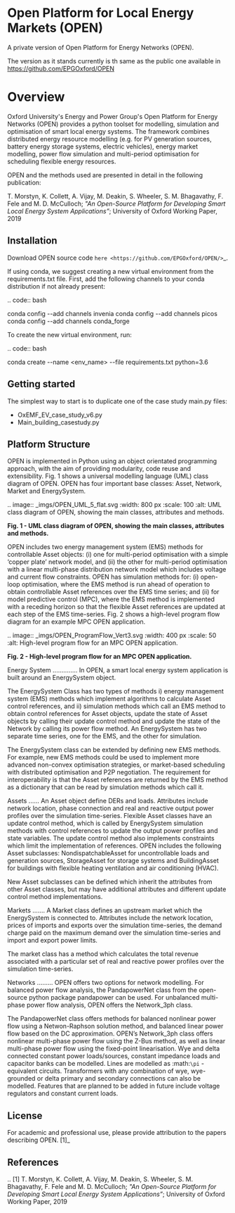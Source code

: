 # Open Platform for Local Energy Markets (OPEN)

A private version of Open Platform for Energy Networks (OPEN).

The version as it stands currently is th same as the public one available in https://github.com/EPGOxford/OPEN

Overview
=============

Oxford University's Energy and Power Group's Open Platform for Energy Networks (OPEN) provides a python toolset for modelling, simulation and optimisation of smart local energy systems.
The framework combines distributed energy resource modelling (e.g. for PV generation sources, battery energy storage systems, electric vehicles), energy market modelling, power flow simulation and multi-period optimisation for scheduling flexible energy resources.

OPEN and the methods used are presented in detail in the following publication:

T. Morstyn, K. Collett, A. Vijay, M. Deakin, S. Wheeler, S. M. Bhagavathy, F. Fele and M. D. McCulloch; *"An Open-Source Platform for Developing Smart Local Energy System Applications”*; University of Oxford Working Paper, 2019


Installation
-------------

Download OPEN source code `here <https://github.com/EPGOxford/OPEN/>`_.

If using conda, we suggest creating a new virtual environment from the requirements.txt file.
First, add the following channels to your conda distribution if not already present:

.. code:: bash

  conda config --add channels invenia
  conda config --add channels picos
  conda config --add channels conda_forge

To create the new virtual environment, run:

.. code:: bash

  conda create --name <env_name> --file requirements.txt python=3.6


Getting started
----------------

The simplest way to start is to duplicate one of the case study main.py files:
- OxEMF_EV_case_study_v6.py
- Main_building_casestudy.py

Platform Structure
--------------------

OPEN is implemented in Python using an object orientated programming approach, with the aim of providing modularity, code reuse and extensibility.
Fig. 1 shows a universal modelling language (UML) class diagram of OPEN. OPEN has four important base classes: Asset, Network, Market and EnergySystem.

.. image:: _imgs/OPEN_UML_5_flat.svg
  :width: 800 px
  :scale: 100
  :alt: UML class diagram of OPEN, showing the main classes, attributes and methods.

**Fig. 1 - UML class diagram of OPEN, showing the main classes, attributes and methods.**

OPEN includes two energy management system (EMS) methods for controllable Asset objects:
(i) one for multi-period optimisation with a simple ‘copper plate’ network model, and
(ii) the other for multi-period optimisation with a linear multi-phase distribution network model which includes voltage and current flow constraints.
OPEN has simulation methods for:
(i) open-loop optimisation, where the EMS method is run ahead of operation to obtain controllable Asset references over the EMS time series; and
(ii) for model predictive control (MPC), where the EMS method is implemented with a receding horizon so that the flexible Asset references are updated at each step of the EMS time-series.
Fig. 2 shows a high-level program flow diagram for an example MPC OPEN application.

.. image:: _imgs/OPEN_ProgramFlow_Vert3.svg
  :width: 400 px
  :scale: 50
  :alt: High-level program flow for an MPC OPEN application.

**Fig. 2 - High-level program flow for an MPC OPEN application.**

Energy System
..............
In OPEN, a smart local energy system application is built around an EnergySystem object.

The EnergySystem Class has two types of methods
i) energy management system (EMS) methods which implement algorithms to
calculate Asset control references, and
ii) simulation methods which call an EMS method to obtain control
references for Asset objects, update the state of Asset objects by calling
their update control method and update the state of the Network by calling
its power flow method.
An EnergySystem has two separate time series, one for the EMS, and the
other for simulation.

The EnergySystem class can be extended by defining new EMS methods.
For example, new EMS methods could be used to implement more advanced non-convex optimisation strategies, or market-based scheduling with distributed optimisation and P2P negotiation.
The requirement for interoperability is that the Asset references are returned by the EMS method as a dictionary that can be read by simulation methods which call it.


Assets
......
An Asset object define DERs and loads.
Attributes include network location, phase connection and real and reactive
output power profiles over the simulation time-series.
Flexible Asset classes have an update control method, which is called by
EnergySystem simulation methods with control references to update the output
power profiles and state variables. The update control method also implements
constraints which limit the implementation of references.
OPEN includes the following Asset subclasses: NondispatchableAsset for
uncontrollable loads and generation sources, StorageAsset for storage systems
and BuildingAsset for buildings with flexible heating ventilation and air conditioning (HVAC).

New Asset subclasses can be defined which inherit the attributes from other Asset classes, but may have additional attributes and different update control method implementations.


Markets
.......
A Market class defines an upstream market which the EnergySystem is connected
to. Attributes include the network location, prices of imports and exports
over the simulation time-series, the demand charge paid on the maximum demand
over the simulation time-series and import and export power limits.

The market class has a method which calculates the total revenue associated
with a particular set of real and reactive power profiles over the simulation
time-series.


Networks
.........
OPEN offers two options for network modelling. For balanced power flow
analysis, the PandapowerNet class from the open-source python package
pandapower can be used. For unbalanced multi-phase power flow analysis,
OPEN offers the Network_3ph class.

The PandapowerNet class offers methods for balanced nonlinear power flow using a Netwon-Raphson solution method, and balanced linear power flow based on the DC approximation.
OPEN’s Network_3ph class offers nonlinear multi-phase power flow using the Z-Bus method, as well as linear multi-phase power flow using the fixed-point linearisation.
Wye and delta connected constant power loads/sources, constant impedance loads and capacitor banks can be modelled.
Lines are modelled as
:math:`\pi`
-equivalent circuits.
Transformers with any combination of wye, wye-grounded or delta primary and secondary connections can also be modelled. Features that are planned to be added in future include voltage regulators and constant current loads.


License
--------

For academic and professional use, please provide attribution to the papers describing OPEN. [1]_

References
------------
.. [1] T. Morstyn, K. Collett, A. Vijay, M. Deakin, S. Wheeler, S. M. Bhagavathy, F. Fele and M. D. McCulloch; *"An Open-Source Platform for Developing Smart Local Energy System Applications”*; University of Oxford Working Paper, 2019


